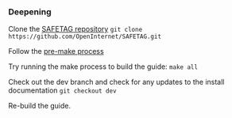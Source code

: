 ### Deepening

Clone the [SAFETAG repository](https://github.com/OpenInternet/SAFETAG)
```git clone https://github.com/OpenInternet/SAFETAG.git ```


Follow the [pre-make process](https://github.com/OpenInternet/SAFETAG/blob/master/docs/INSTALL.md)

Try running the make process to build the guide:
 ```make all```

Check out the dev branch and check for any updates to the install documentation
```git checkout dev```

Re-build the guide.

